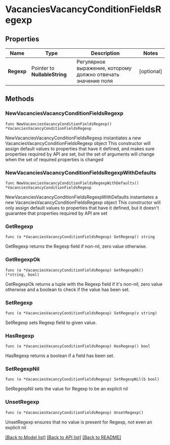 # VacanciesVacancyConditionFieldsRegexp

## Properties

Name | Type | Description | Notes
------------ | ------------- | ------------- | -------------
**Regexp** | Pointer to **NullableString** | Регулярное выражение, которому должно отвечать значение поля | [optional] 

## Methods

### NewVacanciesVacancyConditionFieldsRegexp

`func NewVacanciesVacancyConditionFieldsRegexp() *VacanciesVacancyConditionFieldsRegexp`

NewVacanciesVacancyConditionFieldsRegexp instantiates a new VacanciesVacancyConditionFieldsRegexp object
This constructor will assign default values to properties that have it defined,
and makes sure properties required by API are set, but the set of arguments
will change when the set of required properties is changed

### NewVacanciesVacancyConditionFieldsRegexpWithDefaults

`func NewVacanciesVacancyConditionFieldsRegexpWithDefaults() *VacanciesVacancyConditionFieldsRegexp`

NewVacanciesVacancyConditionFieldsRegexpWithDefaults instantiates a new VacanciesVacancyConditionFieldsRegexp object
This constructor will only assign default values to properties that have it defined,
but it doesn't guarantee that properties required by API are set

### GetRegexp

`func (o *VacanciesVacancyConditionFieldsRegexp) GetRegexp() string`

GetRegexp returns the Regexp field if non-nil, zero value otherwise.

### GetRegexpOk

`func (o *VacanciesVacancyConditionFieldsRegexp) GetRegexpOk() (*string, bool)`

GetRegexpOk returns a tuple with the Regexp field if it's non-nil, zero value otherwise
and a boolean to check if the value has been set.

### SetRegexp

`func (o *VacanciesVacancyConditionFieldsRegexp) SetRegexp(v string)`

SetRegexp sets Regexp field to given value.

### HasRegexp

`func (o *VacanciesVacancyConditionFieldsRegexp) HasRegexp() bool`

HasRegexp returns a boolean if a field has been set.

### SetRegexpNil

`func (o *VacanciesVacancyConditionFieldsRegexp) SetRegexpNil(b bool)`

 SetRegexpNil sets the value for Regexp to be an explicit nil

### UnsetRegexp
`func (o *VacanciesVacancyConditionFieldsRegexp) UnsetRegexp()`

UnsetRegexp ensures that no value is present for Regexp, not even an explicit nil

[[Back to Model list]](../README.md#documentation-for-models) [[Back to API list]](../README.md#documentation-for-api-endpoints) [[Back to README]](../README.md)


